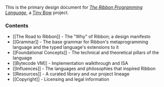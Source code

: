 This is the primary design document for
*[The Ribbon Programming Language](https://ribbon-lang.com)*,
a [Tiny Bow](https://tinybow.org) project.


### Contents

* [[The Road to Ribbon]] - The "Why" of Ribbon; a design manifesto
* [[Grammar]] - The base grammar for Ribbon's metaprogramming language and the typed language's extensions to it
* [[Foundational Concepts]] - The technical and theoretical pillars of the language
* [[Bytecode VM]] - Implementation walkthrough and ISA
* [[Influences]] - The languages and philosophies that inspired Ribbon
* [[Resources]] - A curated library and our project lineage
* [[Copyright]] - Licensing and legal information
